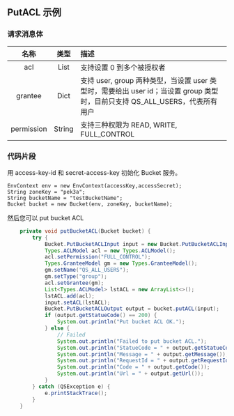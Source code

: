 ## PutACL 示例

### 请求消息体

|    名称    |  类型  | 描述                                                                                                                        |
| :--------: | :----: | :-------------------------------------------------------------------------------------------------------------------------- |
|    acl     |  List  | 支持设置 0 到多个被授权者                                                                                                   |
|  grantee   |  Dict  | 支持 user, group 两种类型，当设置 user 类型时，需要给出 user id；当设置 group 类型时，目前只支持 QS_ALL_USERS，代表所有用户 |
| permission | String | 支持三种权限为 READ, WRITE, FULL_CONTROL                                                                                    |

### 代码片段

用 access-key-id 和 secret-access-key 初始化 Bucket 服务。

```
EnvContext env = new EnvContext(accessKey,accessSecret);
String zoneKey = "pek3a";
String bucketName = "testBucketName";
Bucket bucket = new Bucket(env, zoneKey, bucketName);

```

然后您可以 put bucket ACL

```java
    private void putBucketACL(Bucket bucket) {
        try {
            Bucket.PutBucketACLInput input = new Bucket.PutBucketACLInput();
            Types.ACLModel acl = new Types.ACLModel();
            acl.setPermission("FULL_CONTROL");
            Types.GranteeModel gm = new Types.GranteeModel();
            gm.setName("QS_ALL_USERS");
            gm.setType("group");
            acl.setGrantee(gm);
            List<Types.ACLModel> lstACL = new ArrayList<>();
            lstACL.add(acl);
            input.setACL(lstACL);
            Bucket.PutBucketACLOutput output = bucket.putACL(input);
            if (output.getStatueCode() == 200) {
                System.out.println("Put bucket ACL OK.");
            } else {
                // Failed
                System.out.println("Failed to put bucket ACL.");
                System.out.println("StatueCode = " + output.getStatueCode());
                System.out.println("Message = " + output.getMessage());
                System.out.println("RequestId = " + output.getRequestId());
                System.out.println("Code = " + output.getCode());
                System.out.println("Url = " + output.getUrl());
            }
        } catch (QSException e) {
            e.printStackTrace();
        }
    }
```
